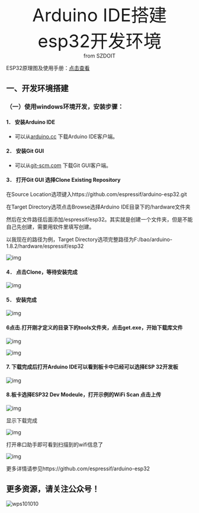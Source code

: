 <center> <font size=10> Arduino IDE搭建esp32开发环境 </font></center>

<center> from SZDOIT </center>

ESP32原理图及使用手册：[点击查看](https://gitee.com/gitnova-cn/documents/commit/0f0bbb3d14a94099e06c93de8c10d1a0f98ae7ac)


## 一、开发环境搭建

### （一）使用windows环境开发，安装步骤：

#### 1． 安装Arduino IDE 

- 可以从[arduino.cc](https://www.arduino.cc/en/Main/Software) 下载Arduino IDE客户端。

#### 2． 安装Git GUI

- 可以从[git-scm.com](https://git-scm.com/download/win) 下载Git GUI客户端。

#### 3． 打开Git GUI 选择Clone Existing Repository

在Source Location选项键入https://github.com/espressif/arduino-esp32.git

在Target Directory选项点击Browse选择Arduino IDE目录下的/hardware文件夹

然后在文件路径后面添加/espressif/esp32。其实就是创建一个文件夹，但是不能自己先创建，需要用软件里填写创建。

以我现在的路径为例，Target Directory选项完整路径为F:/bao/arduino-1.8.2/hardware/espressif/esp32

![img](wps1.jpg) 

#### 4． 点击Clone，等待安装完成

![img](wps2.jpg) 

#### 5． 安装完成

![img](wps3.jpg) 

#### 6点击.打开刚才定义的目录下的tools文件夹，点击get.exe，开始下载库文件

![img](wps4.jpg) 

![img](wps5.jpg) 

#### 7. 下载完成后打开Arduino IDE可以看到板卡中已经可以选择ESP 32开发板

![img](wps6.jpg) 

#### 8.板卡选择ESP32 Dev Modeule，打开示例的WiFi Scan 点击上传

![img](wps7.jpg) 

显示下载完成

![img](wps8.jpg) 

打开串口助手即可看到扫描到的wifi信息了

![img](wps9.jpg)

更多详情请参见https://github.com/espressif/arduino-esp32

## 更多资源，请关注公众号！

![wps101010](wps101010.png)